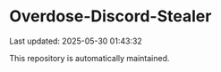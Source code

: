 # Overdose-Discord-Stealer

Last updated: 2025-05-30 01:43:32

This repository is automatically maintained.
